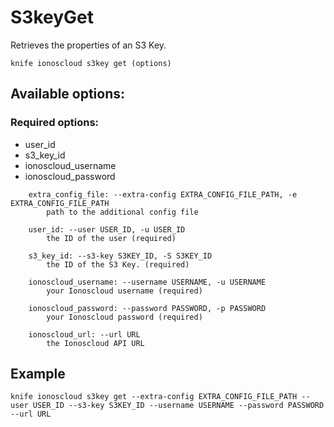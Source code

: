 # S3keyGet

Retrieves the properties of an S3 Key.

```text
knife ionoscloud s3key get (options)
```

## Available options:

### Required options:

* user\_id
* s3\_key\_id
* ionoscloud\_username
* ionoscloud\_password

```text
    extra_config_file: --extra-config EXTRA_CONFIG_FILE_PATH, -e EXTRA_CONFIG_FILE_PATH
        path to the additional config file

    user_id: --user USER_ID, -u USER_ID
        the ID of the user (required)

    s3_key_id: --s3-key S3KEY_ID, -S S3KEY_ID
        the ID of the S3 Key. (required)

    ionoscloud_username: --username USERNAME, -u USERNAME
        your Ionoscloud username (required)

    ionoscloud_password: --password PASSWORD, -p PASSWORD
        your Ionoscloud password (required)

    ionoscloud_url: --url URL
        the Ionoscloud API URL

```
## Example

```text
knife ionoscloud s3key get --extra-config EXTRA_CONFIG_FILE_PATH --user USER_ID --s3-key S3KEY_ID --username USERNAME --password PASSWORD --url URL
```

